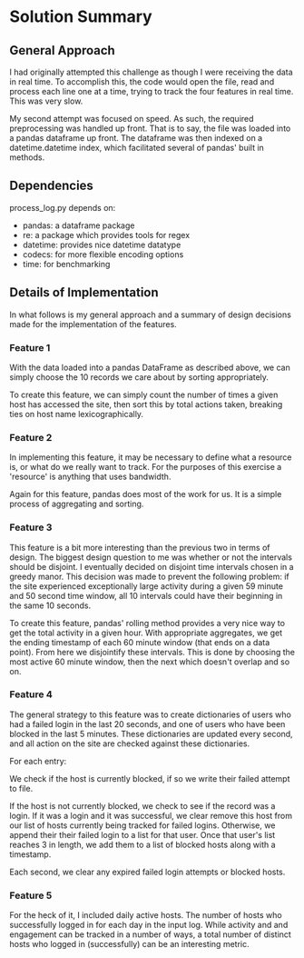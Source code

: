 # Solution Summary

## General Approach
I had originally attempted this challenge as though I were receiving the data
in real time. To accomplish this, the code would open the file, read and process
each line one at a time, trying to track the four features in real time. This
was very slow.

My second attempt was focused on speed. As such, the required preprocessing
was handled up front. That is to say, the file was loaded into a pandas
dataframe up front. The dataframe was then indexed on a datetime.datetime index,
which facilitated several of pandas' built in methods.

## Dependencies
process_log.py depends on:
* pandas: a dataframe package
* re: a package which provides tools for regex
* datetime: provides nice datetime datatype
* codecs: for more flexible encoding options
* time: for benchmarking

## Details of Implementation
In what follows is my general approach and a summary of design decisions made
for the implementation of the features.

### Feature 1
With the data loaded into a pandas DataFrame as described above, we can simply
choose the 10 records we care about by sorting appropriately.

To create this feature, we can simply count the number of times a given host has
accessed the site, then sort this by total actions taken, breaking ties on host
name lexicographically.

### Feature 2
In implementing this feature, it may be necessary to define what a resource is,
or what do we really want to track. For the purposes of this exercise a
'resource' is anything that uses bandwidth.

Again for this feature, pandas does most of the work for us. It is a simple
process of aggregating and sorting.

### Feature 3
This feature is a bit more interesting than the previous two in terms of design.
The biggest design question to me was whether or not the intervals should be
disjoint. I eventually decided on disjoint time intervals chosen in a greedy
manor. This decision was made to prevent the following problem: if the site
experienced exceptionally large activity during a given 59 minute and 50 second
time window, all 10 intervals could have their beginning in the same 10 seconds.

To create this feature, pandas' rolling method provides a very nice way to get
the total activity in a given hour. With appropriate aggregates, we get the
ending timestamp of each 60 minute window (that ends on a data point). From here
we disjointify these intervals. This is done by choosing the most active 60
minute window, then the next which doesn't overlap and so on.

### Feature 4
The general strategy to this feature was to create dictionaries of users who had
a failed login in the last 20 seconds, and one of users who have been blocked in
the last 5 minutes. These dictionaries are updated every second, and all action
on the site are checked against these dictionaries.

For each entry:

We check if the host is currently blocked, if so we write their failed attempt
to file.

If the host is not currently blocked, we check to see if the record was a login.
If it was a login and it was successful, we clear remove this host from our list
of hosts currently being tracked for failed logins. Otherwise, we append their
their failed login to a list for that user. Once that user's list reaches 3 in
length, we add them to a list of blocked hosts along with a timestamp.

Each second, we clear any expired failed login attempts or blocked hosts.

### Feature 5
For the heck of it, I included daily active hosts. The number of hosts who
successfully logged in for each day in the input log. While activity and
and engagement can be tracked in a number of ways, a total number of distinct
hosts who logged in (successfully) can be an interesting metric.
